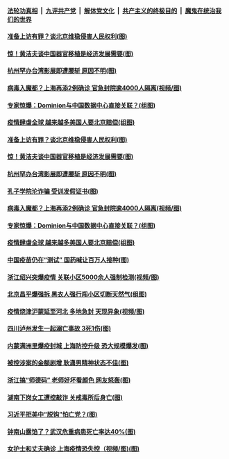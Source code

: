 ####  [法轮功真相](../../../../basic/blob/master/README.md?t=11231602) &nbsp;|&nbsp; [九评共产党](../../../../9ping.md/blob/master/README.md?t=11231602) &nbsp;|&nbsp; [解体党文化](../../../../jtdwh.md/blob/master/README.md?t=11231602)  &nbsp;|&nbsp; [共产主义的终极目的](../../../../gczydzjmd.md/blob/master/README.md?t=11231602) &nbsp;|&nbsp; [魔鬼在统治我们的世界](../../../../mgztzwmdsj.md/blob/master/README.md?t=11231602) 

#### [准备上访有罪？谈北京维稳侵害人民权利(图)](../pages/p1/953499.md?t=11231602) 

#### [惊！黄洁夫谈中国器官移植是经济发展需要(图)](../pages/p1/953465.md?t=11231602) 

#### [杭州罕办台湾影展即遭腰斩 原因不明(图)](../pages/p1/953481.md?t=11231602) 

#### [病毒入魔都？上海再添2例确诊 官急封院逾4000人隔离(视频/图)](../pages/p1/953464.md?t=11231602) 

#### [专家惊爆：Dominion与中国数据中心直接关联？(组图)](../pages/p1/953395.md?t=11231602) 

#### [疫情肆虐全球 越来越多美国人要北京赔偿(组图)](../pages/p1/953386.md?t=11231602) 

#### [准备上访有罪？谈北京维稳侵害人民权利(图)](../pages/p1/953499.md?t=11231602) 

#### [惊！黄洁夫谈中国器官移植是经济发展需要(图)](../pages/p1/953465.md?t=11231602) 

#### [杭州罕办台湾影展即遭腰斩 原因不明(图)](../pages/p1/953481.md?t=11231602) 

#### [孔子学院沦诈骗 受训发假证书(图)](../pages/p1/953474.md?t=11231602) 

#### [病毒入魔都？上海再添2例确诊 官急封院逾4000人隔离(视频/图)](../pages/p1/953464.md?t=11231602) 

#### [专家惊爆：Dominion与中国数据中心直接关联？(组图)](../pages/p1/953395.md?t=11231602) 

#### [疫情肆虐全球 越来越多美国人要北京赔偿(组图)](../pages/p1/953386.md?t=11231602) 

#### [中国疫苗仍在“测试” 国药喊让百万人接种(图)](../pages/p1/953368.md?t=11231602) 

#### [浙江绍兴突爆疫情 关联小区5000余人强制检测(视频/图)](../pages/p1/953373.md?t=11231602) 

#### [北京昌平爆强拆 黑衣人强行闯小区切断天然气(组图)](../pages/p1/953371.md?t=11231602) 

#### [疫情烧津沪蒙延至河北 多地急封 天现异象(视频/图)](../pages/p1/953363.md?t=11231602) 

#### [四川泸州发生一起溺亡事故 3死1伤(图)](../pages/p1/953348.md?t=11231602) 

#### [内蒙满洲里爆疫封城 上海防控升级 恐大规模爆发(图)](../pages/p1/953338.md?t=11231602) 

#### [被控涉案的金额剧增 耿潇男精神状态不佳(图)](../pages/p1/953339.md?t=11231602) 


#### [浙江搞“师德码” 老师好坏看颜色 网友怒轰(图)](../pages/p1/953298.md?t=11231602) 

#### [湖南下岗女工遭控敲诈 关戒毒所后身亡(图)](../pages/p1/953306.md?t=11231602) 

#### [习近平拒美中“脱钩”怕亡党？(图)](../pages/p1/953302.md?t=11231602) 

#### [钟南山露馅了？武汉危重病患死亡率达40%(图)](../pages/p1/953294.md?t=11231602) 

#### [女护士和丈夫确诊 上海疫情恐失控（视频/图)(图)](../pages/p1/953289.md?t=11231602) 

